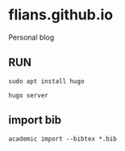 # flians.github.io

Personal blog

## RUN

`sudo apt install hugo`

`hugo server`

## import bib

```
academic import --bibtex *.bib 
```
